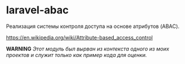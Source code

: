 # laravel-abac

Реализация системы контроля доступа на основе атрибутов (ABAC).

https://en.wikipedia.org/wiki/Attribute-based_access_control

__WARNING__
_Этот модуль был вырван из контекста одного из моих проектов и служит только как пример кода для оценки._
